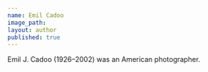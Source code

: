 ```yaml
---
name: Emil Cadoo
image_path:
layout: author
published: true
---
```

Emil J. Cadoo (1926–2002) was an American photographer.
